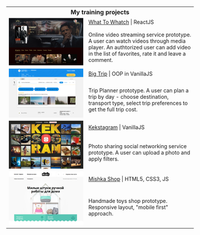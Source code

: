 <table>
  <tr>
    <th colspan="2" style="font-size: 16px; font-weight: 700;">My training projects</th>
  </tr>
  <tr>
    <td rowspan="2" width="200"><a href="https://what-to-watch.nikasts.vercel.app/" target="_blank"><img width="100%" height="auto" src="https://raw.githubusercontent.com/NikaSts/NikaSts/master/Screenshot_WTW.png" title="What To Whatch" alt="What To Whatch"></a></td>
    <td><a href="https://github.com/NikaSts/What_To_Watch" target="_blank">What To Whatch</a> &#124; ReactJS
</td>
  </tr>
  <tr>
    <td>Online video streaming service prototype. A user can watch videos through media player. An authtorized user can add video in the list of favorites, rate it and leave a comment.</td>
  </tr>
  <tr>
    <td rowspan="2"><a href="https://nikasts.github.io/Big_Trip/" target="_blank"><img width="100%" height="auto" src="https://raw.githubusercontent.com/NikaSts/NikaSts/master/Screenshot_BT.png" title="Big Trip" alt="Big Trip"></a></td>
    <td><a href="https://github.com/NikaSts/Big_Trip" target="_blank">Big Trip</a> &#124; OOP in VanillaJS</td>
  </tr>
  <tr>
    <td>Trip Planner prototype. A user can plan a trip by day - choose destination, transport type, select trip preferences to get the full trip cost.</td>
  </tr>
  <tr>
    <td rowspan="2" width="200"><a href="https://nikasts.github.io/Kekstagram/" target="_blank"><img width="100%" height="auto" src="https://raw.githubusercontent.com/NikaSts/NikaSts/master/Screenshot_KG.png" title="Kekstagram" alt="Kekstagram"></a></td>
    <td><a href="https://github.com/NikaSts/Kekstagram" target="_blank">Kekstagram</a> &#124; VanillaJS </td>
  </tr>
  <tr>
    <td>Photo sharing social networking service prototype. A user can upload a photo and apply filters.</td>
  </tr>
  <tr>
    <td rowspan="2"><a target="_blank" href="https://nikasts.github.io/Mishka/"><img width="100%" height="auto" src="https://raw.githubusercontent.com/NikaSts/NikaSts/master/Screenshot_Mishka.png" title="Mishka" alt="Mishka"></a></td>
    <td><a href="https://github.com/NikaSts/Mishka" target="_blank">Mishka Shop</a>  &#124; HTML5, CSS3, JS</td>
  </tr>
  <tr>
    <td>Handmade toys shop prototype. Responsive layout, "mobile first" approach.</td>
  </tr>
</table>
